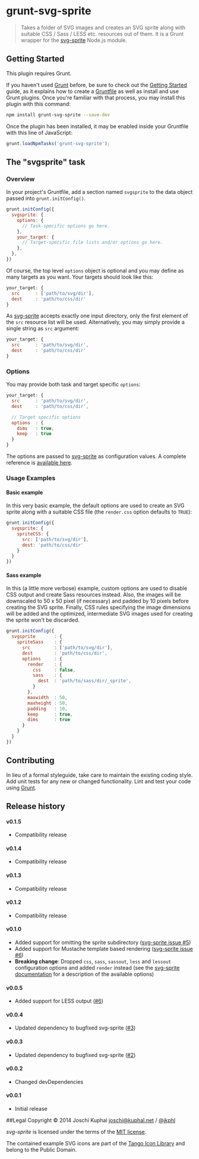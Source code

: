 # grunt-svg-sprite

> Takes a folder of SVG images and creates an SVG sprite along with suitable CSS / Sass / LESS etc. resources out of them. It is a Grunt wrapper for the [svg-sprite](https://npmjs.org/package/svg-sprite) Node.js module.

## Getting Started
This plugin requires Grunt.

If you haven't used [Grunt](http://gruntjs.com/) before, be sure to check out the [Getting Started](http://gruntjs.com/getting-started) guide, as it explains how to create a [Gruntfile](http://gruntjs.com/sample-gruntfile) as well as install and use Grunt plugins. Once you're familiar with that process, you may install this plugin with this command:

```bash
npm install grunt-svg-sprite --save-dev
```

Once the plugin has been installed, it may be enabled inside your Gruntfile with this line of JavaScript:

```javascript
grunt.loadNpmTasks('grunt-svg-sprite');
```

## The "svgsprite" task

### Overview
In your project's Gruntfile, add a section named `svgsprite` to the data object passed into `grunt.initConfig()`.

```javascript
grunt.initConfig({
  svgsprite: {
    options: {
      // Task-specific options go here.
    },
    your_target: {
      // Target-specific file lists and/or options go here.
    },
  },
})
```

Of course, the top level `options` object is optional and you may define as many targets as you want. Your targets should look like this:

```javascript
your_target: {
  src      : ['path/to/svg/dir'],
  dest     : 'path/to/css/dir'
}
```

As [svg-sprite](https://npmjs.org/package/svg-sprite) accepts exactly one input directory, only the first element of the `src` resource list will be used. Alternatively, you may simply provide a single string as `src` argument: 

```javascript
your_target: {
  src      : 'path/to/svg/dir',
  dest     : 'path/to/css/dir'
}
```

### Options

You may provide both task and target specific `options`:

```javascript
your_target: {
  src      : 'path/to/svg/dir',
  dest     : 'path/to/css/dir',

  // Target specific options  
  options  : {
    dims   : true,
    keep   : true
  }
}
```

The options are passed to [svg-sprite](https://npmjs.org/package/svg-sprite) as configuration values. A complete reference is [available here](https://github.com/jkphl/svg-sprite#available-options).

### Usage Examples

#### Basic example
In this very basic example, the default options are used to create an SVG sprite along with a suitable CSS file (the `render.css` option defaults to `TRUE`):

```javascript
grunt.initConfig({
  svgsprite: {
    spriteCSS: {
      src: ['path/to/svg/dir'],
      dest: 'path/to/css/dir'
    }
  }
})
```

#### Sass example
In this (a little more verbose) example, custom options are used to disable CSS output and create Sass resources instead. Also, the images will be downscaled to 50 x 50 pixel (if necessary) and padded by 10 pixels before creating the SVG sprite. Finally, CSS rules specifying the image dimensions will be added and the optimized, intermediate SVG images used for creating the sprite won't be discarded.

```javascript
grunt.initConfig({
  svgsprite       : {
    spriteSass    : {
      src         : ['path/to/svg/dir'],
      dest        : 'path/to/css/dir',
      options     : {
        render    : {
          css     : false,
          sass    : {
            dest  : 'path/to/sass/dir/_sprite',
          }
        },
        maxwidth  : 50,
        maxheight : 50,
        padding   : 10,
        keep      : true,
        dims      : true
      }
    }
  }
})
```

## Contributing
In lieu of a formal styleguide, take care to maintain the existing coding style. Add unit tests for any new or changed functionality. Lint and test your code using [Grunt](http://gruntjs.com/).

Release history
---------------

#### v0.1.5
*	Compatibility release

#### v0.1.4
*	Compatibility release

#### v0.1.3
*	Compatibility release

#### v0.1.2
*	Compatibility release

#### v0.1.0
*	Added support for omitting the sprite subdirectory ([svg-sprite issue #5](https://github.com/jkphl/svg-sprite/issues/5))
*	Added support for Mustache template based rendering ([svg-sprite issue #6](https://github.com/jkphl/svg-sprite/issues/6))
*	**Breaking change**: Dropped `css`, `sass`, `sassout`, `less` and `lessout` configuration options and added `render` instead (see the [svg-sprite documentation](https://github.com/jkphl/svg-sprite#rendering-configuration) for a description of the available options)

#### v0.0.5
*	Added support for LESS output ([#6](https://github.com/jkphl/grunt-svg-sprite/issues/6))

#### v0.0.4
*	Updated dependency to bugfixed svg-sprite ([#3](https://github.com/jkphl/grunt-svg-sprite/issues/3))

#### v0.0.3
*	Updated dependency to bugfixed svg-sprite ([#2](https://github.com/jkphl/grunt-svg-sprite/issues/2))

#### v0.0.2
*	Changed devDependencies

#### v0.0.1
*	Initial release

##Legal
Copyright © 2014 Joschi Kuphal <joschi@kuphal.net> / [@jkphl](https://twitter.com/jkphl)

*svg-sprite* is licensed under the terms of the [MIT license](LICENSE.txt).

The contained example SVG icons are part of the [Tango Icon Library](http://tango.freedesktop.org/Tango_Icon_Library) and belong to the Public Domain.
